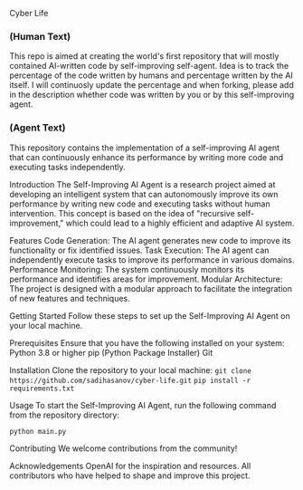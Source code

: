 Cyber Life

### (Human Text)
This repo is aimed at creating the world's first repository that will mostly contained AI-written code by self-improving self-agent. Idea is to track the percentage of the code written by humans and percentage written by the AI itself. I will continuosly update the percentage and when forking, please add in the description whether code was written by you or by this self-improving agent.
###

### (Agent Text) ###
This repository contains the implementation of a self-improving AI agent that can continuously enhance its performance by writing more code and executing tasks independently.

Introduction
The Self-Improving AI Agent is a research project aimed at developing an intelligent system that can autonomously improve its own performance by writing new code and executing tasks without human intervention. This concept is based on the idea of "recursive self-improvement," which could lead to a highly efficient and adaptive AI system.

Features
Code Generation: The AI agent generates new code to improve its functionality or fix identified issues.
Task Execution: The AI agent can independently execute tasks to improve its performance in various domains.
Performance Monitoring: The system continuously monitors its performance and identifies areas for improvement.
Modular Architecture: The project is designed with a modular approach to facilitate the integration of new features and techniques.

Getting Started
Follow these steps to set up the Self-Improving AI Agent on your local machine.

Prerequisites
Ensure that you have the following installed on your system:
Python 3.8 or higher
pip (Python Package Installer)
Git

Installation
Clone the repository to your local machine:
```git clone https://github.com/sadihasanov/cyber-life.git```
```pip install -r requirements.txt```

Usage
To start the Self-Improving AI Agent, run the following command from the repository directory:

```python main.py```

Contributing
We welcome contributions from the community!

Acknowledgements
OpenAI for the inspiration and resources.
All contributors who have helped to shape and improve this project.
